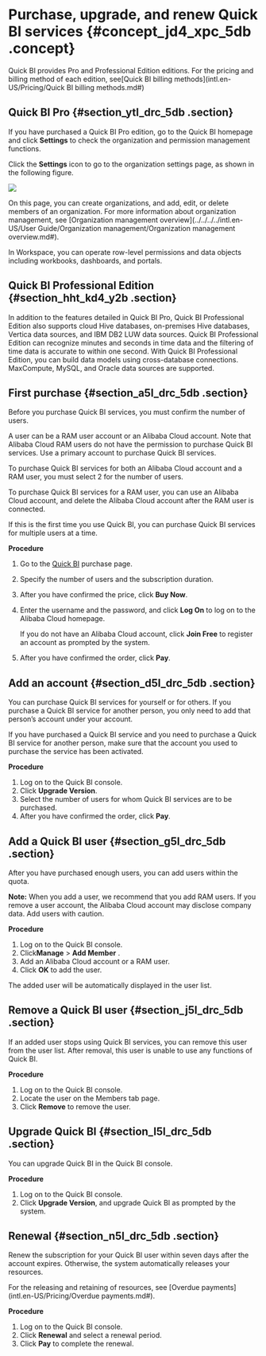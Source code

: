# Purchase, upgrade, and renew Quick BI services {#concept_jd4_xpc_5db .concept}

Quick BI provides Pro and Professional Edition editions. For the pricing and billing method of each edition, see[Quick BI billing methods](intl.en-US/Pricing/Quick BI billing methods.md#)

## Quick BI Pro {#section_ytl_drc_5db .section}

If you have purchased a Quick BI Pro edition, go to the Quick BI homepage and click **Settings** to check the organization and permission management functions.

Click the **Settings** icon to go to the organization settings page, as shown in the following figure.

![](http://static-aliyun-doc.oss-cn-hangzhou.aliyuncs.com/assets/img/9073/15447861231093_en-US.png)

On this page, you can create organizations, and add, edit, or delete members of an organization. For more information about organization management, see [Organization management overview](../../../../intl.en-US/User Guide/Organization management/Organization management overview.md#).

In Workspace, you can operate row-level permissions and data objects including workbooks, dashboards, and portals.

## Quick BI Professional Edition {#section_hht_kd4_y2b .section}

In addition to the features detailed in Quick BI Pro, Quick BI Professional Edition also supports cloud Hive databases, on-premises Hive databases, Vertica data sources, and IBM DB2 LUW data sources. Quick BI Professional Edition can recognize minutes and seconds in time data and the filtering of time data is accurate to within one second. With Quick BI Professional Edition, you can build data models using cross-database connections. MaxCompute, MySQL, and Oracle data sources are supported.

## First purchase {#section_a5l_drc_5db .section}

Before you purchase Quick BI services, you must confirm the number of users.

A user can be a RAM user account or an Alibaba Cloud account. Note that Alibaba Cloud RAM users do not have the permission to purchase Quick BI services. Use a primary account to purchase Quick BI services.

To purchase Quick BI services for both an Alibaba Cloud account and a RAM user, you must select 2 for the number of users.

To purchase Quick BI services for a RAM user, you can use an Alibaba Cloud account, and delete the Alibaba Cloud account after the RAM user is connected.

If this is the first time you use Quick BI, you can purchase Quick BI services for multiple users at a time.

**Procedure**

1.  Go to the [Quick BI](https://common-buy-intl.aliyun.com/?spm=a3c0i.176005.918367.1.62894206QgHuH5&commodityCode=quickbi_intl#/buy) purchase page.
2.  Specify the number of users and the subscription duration.
3.  After you have confirmed the price, click **Buy Now**.
4.  Enter the username and the password, and click **Log On** to log on to the Alibaba Cloud homepage.

    If you do not have an Alibaba Cloud account, click **Join Free** to register an account as prompted by the system.

5.  After you have confirmed the order, click **Pay**.

## Add an account {#section_d5l_drc_5db .section}

You can purchase Quick BI services for yourself or for others. If you purchase a Quick BI service for another person, you only need to add that person’s account under your account.

If you have purchased a Quick BI service and you need to purchase a Quick BI service for another person, make sure that the account you used to purchase the service has been activated.

**Procedure**

1.  Log on to the Quick BI console.
2.  Click **Upgrade Version**.
3.  Select the number of users for whom Quick BI services are to be purchased.
4.  After you have confirmed the order, click **Pay**.

## Add a Quick BI user {#section_g5l_drc_5db .section}

After you have purchased enough users, you can add users within the quota.

**Note:** When you add a user, we recommend that you add RAM users. If you remove a user account, the Alibaba Cloud account may disclose company data. Add users with caution.

**Procedure**

1.  Log on to the Quick BI console.
2.  Click**Manage** \> **Add Member** .
3.  Add an Alibaba Cloud account or a RAM user.
4.  Click **OK** to add the user.

The added user will be automatically displayed in the user list.

## Remove a Quick BI user {#section_j5l_drc_5db .section}

If an added user stops using Quick BI services, you can remove this user from the user list. After removal, this user is unable to use any functions of Quick BI.

**Procedure**

1.  Log on to the Quick BI console.
2.  Locate the user on the Members tab page.
3.  Click **Remove** to remove the user.

## Upgrade Quick BI {#section_l5l_drc_5db .section}

You can upgrade Quick BI in the Quick BI console.

**Procedure**

1.  Log on to the Quick BI console.
2.  Click **Upgrade Version**, and upgrade Quick BI as prompted by the system.

## Renewal {#section_n5l_drc_5db .section}

Renew the subscription for your Quick BI user within seven days after the account expires. Otherwise, the system automatically releases your resources.

For the releasing and retaining of resources, see [Overdue payments](intl.en-US/Pricing/Overdue payments.md#).

**Procedure**

1.  Log on to the Quick BI console.
2.  Click **Renewal** and select a renewal period.
3.  Click **Pay** to complete the renewal.

